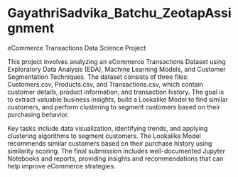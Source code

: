 # GayathriSadvika_Batchu_ZeotapAssignment
eCommerce Transactions Data Science Project


This project involves analyzing an eCommerce Transactions Dataset using Exploratory Data Analysis (EDA), Machine Learning Models, and Customer Segmentation Techniques. The dataset consists of three files: Customers.csv, Products.csv, and Transactions.csv, which contain customer details, product information, and transaction history. The goal is to extract valuable business insights, build a Lookalike Model to find similar customers, and perform clustering to segment customers based on their purchasing behavior.

Key tasks include data visualization, identifying trends, and applying clustering algorithms to segment customers. The Lookalike Model recommends similar customers based on their purchase history using similarity scoring. The final submission includes well-documented Jupyter Notebooks and reports, providing insights and recommendations that can help improve eCommerce strategies.
